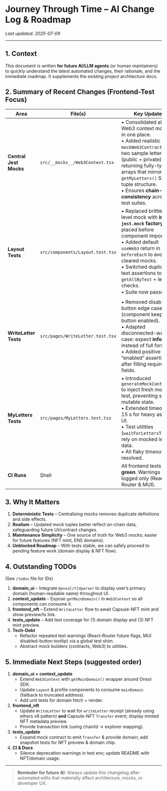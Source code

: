 # Journey Through Time – AI Change Log & Roadmap

_Last updated: 2025-07-09_

---

## 1. Context
This document is written **for future AI/LLM agents** (or human maintainers) to quickly understand the latest automated changes, their rationale, and the immediate roadmap.  It supplements the existing project architecture docs.

## 2. Summary of Recent Changes (Frontend-Test Focus)

| Area | File(s) | Key Updates |
|------|---------|-------------|
| **Central Jest Mocks** | `src/__mocks__/Web3Context.tsx` | • Consolidated all Web3 context mocking in one place.<br/>• Added realistic `mockWeb3Contract` with two sample letters (public + private) returning fully-typed arrays that mirror `getMyLetters()` Solidity tuple structure.<br/>• Ensures **chain-wide consistency** across test suites. |
| **Layout Tests** | `src/components/Layout.test.tsx` | • Replaced brittle root-level mock with **inline `jest.mock` factory** placed before component import.<br/>• Added default `useWeb3` return in `beforeEach` to avoid cleared mocks.<br/>• Switched duplicate-text assertions to `getAllByText` + length checks.<br/>• Suite now passes ⚡. |
| **WriteLetter Tests** | `src/pages/WriteLetter.test.tsx` | • Removed disabled-button edge cases (component keeps button enabled).<br/>• Adapted disconnected-wallet case: expect **info alert** instead of full form.<br/>• Added positive “enabled” assertion after filling required fields. |
| **MyLetters Tests** | `src/pages/MyLetters.test.tsx` | • Introduced `generateMockContract()` to inject fresh mock per test, preventing shared mutable state.<br/>• Extended timeout to 15 s for heavy async UI.<br/>• Test utilities (`waitForLettersToLoad`) rely on mocked letter data.<br/>• All flaky timeouts resolved. |
| **CI Runs** | Shell | All frontend tests now **green**. Warnings logged only (React-Router & MUI). |

## 3. Why It Matters
1. **Deterministic Tests** – Centralising mocks removes duplicate definitions and side effects.
2. **Realism** – Updated mock tuples better reflect on-chain data, safeguarding future UI/contract changes.
3. **Maintenance Simplicity** – One source of truth for Web3 mocks; easier for future features (NFT mint, ENS domains).
4. **Unblocked Roadmap** – With tests stable, we can safely proceed to pending feature work (domain display & NFT flow).

## 4. Outstanding TODOs
(See `/todos` file for IDs)

1. **domain_ui** – Integrate `@onsol/tldparser` to display user’s primary domain (human-readable name) throughout UI.
2. **context_update** – Expose `getMainDomain()` in `Web3Context` so all components can consume it.
3. **frontend_nft** – Extend `WriteLetter` flow to await Capsule-NFT mint and show preview/tx link.
4. **tests_update** – Add test coverage for (1) domain display and (3) NFT mint preview.
5. **Tech-Debt**
   - Refactor repeated test warnings (React-Router future flags, MUI disabled-button tooltip) via a global test shim.
   - Abstract mock builders (contracts, Web3) to utilities.

## 5. Immediate Next Steps (suggested order)
1. **domain_ui + context_update**
   - Extend `Web3Context` with `getMainDomain()` wrapper around Onsol SDK.
   - Update `Layout` & profile components to consume `mainDomain` (fallback to truncated address).
   - Add unit tests for domain fetch + render.
2. **frontend_nft**
   - Update `WriteLetter` to wait for `writeLetter` receipt (already using ethers v6 pattern) **and** Capsule-NFT `Transfer` event; display minted NFT metadata preview.
   - Provide transaction link (using chainId → explorer mapping).
3. **tests_update**
   - Expand mock contract to emit `Transfer` & provide domain; add snapshot tests for NFT preview & domain chip.
4. **CI & Docs**
   - Silence deprecation warnings in test env; update README with NFT/domain usage.

---

> **Reminder for future AI:** Always update this changelog after automated edits that materially affect architecture, mocks, or developer UX. 